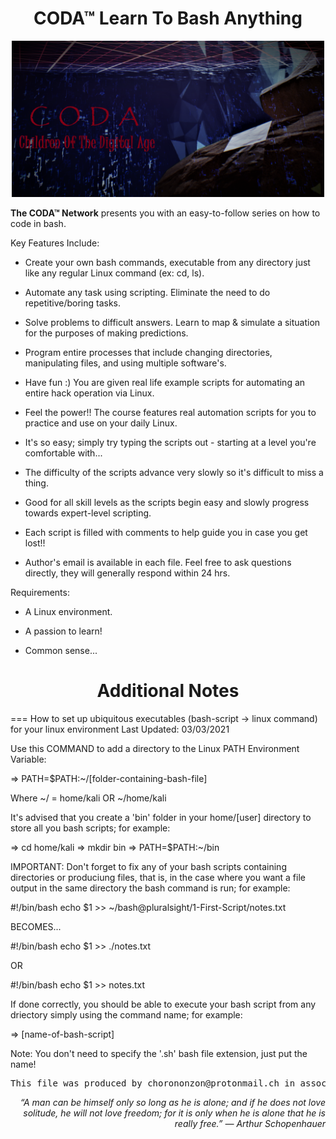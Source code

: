 <div align="center"><h1>CODA™ Learn To Bash Anything</h1></div>
<p align="center" style="text-align:center;">
    <img alt="CODA Logo" src="images/CODAlogo.png" width="500" />
</p>


<strong>The CODA™ Network</strong> presents you with an easy-to-follow series on how to code in bash.


Key Features Include:

  - Create your own bash commands, executable from any directory just like any regular Linux command (ex: cd, ls).

  - Automate any task using scripting. Eliminate the need to do repetitive/boring tasks.

  - Solve problems to difficult answers. Learn to map & simulate a situation for the purposes of making predictions.

  - Program entire processes that include changing directories, manipulating files, and using multiple software's.

  - Have fun :) You are given real life example scripts for automating an entire hack operation via Linux.

  - Feel the power!! The course features real automation scripts for you to practice and use on your daily Linux.

  - It's so easy; simply try typing the scripts out - starting at a level you're comfortable with...

  - The difficulty of the scripts advance very slowly so it's difficult to miss a thing.

  - Good for all skill levels as the scripts begin easy and slowly progress towards expert-level scripting.

  - Each script is filled with comments to help guide you in case you get lost!!

  - Author's email is available in each file. Feel free to ask questions directly, they will generally respond within 24 hrs.


Requirements:

  - A Linux environment.
  
  - A passion to learn!
  
  - Common sense...



<div align="center"><h1>Additional Notes</h1></div>
===
How to set up ubiquitous executables (bash-script -> linux command) for your linux environment
Last Updated: 03/03/2021

Use this COMMAND to add a directory to the Linux PATH Environment Variable:

=> PATH=$PATH:~/[folder-containing-bash-file]
	
Where ~/ = home/kali OR ~/home/kali

It's advised that you create a 'bin' folder in your home/[user] directory to store all you bash scripts; for example:

=> cd home/kali
=> mkdir bin
=> PATH=$PATH:~/bin

IMPORTANT: Don't forget to fix any of your bash scripts containing directories or produciung files,
that is, in the case where you want a file output in the same directory the bash command is run; for example:

#!/bin/bash
echo $1 >> ~/bash@pluralsight/1-First-Script/notes.txt

BECOMES...

#!/bin/bash
echo $1 >> ./notes.txt

OR

#!/bin/bash
echo $1 >> notes.txt


If done correctly, you should be able to execute your bash script from any driectory simply using the command name; for example:

=> [name-of-bash-script]

Note: You don't need to specify the '.sh' bash file extension, just put the name!


<div align="center"><pre>This file was produced by chorononzon@protonmail.ch in association with <strong>The CODA™ Network</strong>.</pre></div>

<p align="right" style="text-align:right;"><em>“A man can be himself only so long as he is alone; and if he does not love solitude, 
 he will not love freedom; for it is only when he is alone that he is really free.”
 ― Arthur Schopenhauer</em></p>
